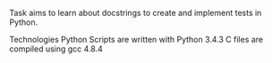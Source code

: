 Task aims to learn about docstrings to create and implement tests in Python.

Technologies
Python Scripts are written with Python 3.4.3
C files are compiled using gcc 4.8.4
